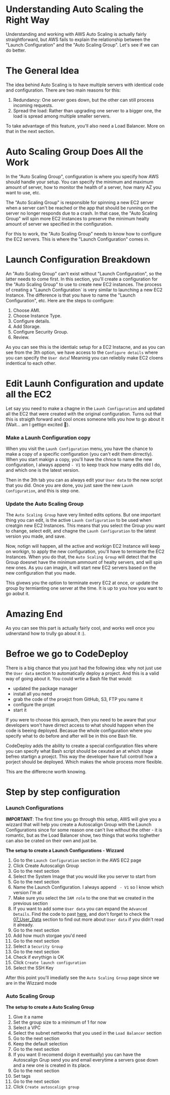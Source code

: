 # Understanding Auto Scaling the Right Way

Understanding and working with AWS Auto Scaling is actually fairly straightforward, but AWS fails to explain the relationship between the "Launch Configuration" and the "Auto Scaling Group". Let's see if we can do better.

# The General Idea

The idea behind Auto Scaling is to have multiple servers with identical code and configuration. There are two main reasons for this:

1.  Redundancy: One server goes down, but the other can still process incoming requests.
2.  Spread the load: Rather than upgrading one server to a bigger one, the load is spread among multiple smaller servers.

To take advantage of this feature, you'll also need a Load Balancer. More on that in the next section.

# Auto Scaling Group Does All the Work

In the "Auto Scaling Group", configuration is where you specify how AWS should handle your setup. You can specify the minimum and maximum amount of server, how to monitor the health of a server, how many AZ you want to use, etc.

The "Auto Scaling Group" is responsible for spinning a new EC2 server when a server can't be reached or the app that should be running on the server no longer responds due to a crash. In that case, the "Auto Scaling Group" will spin more EC2 instances to preserve the minimum healty amount of server we specified in the configuration. 

For this to work, the "Auto Scaling Group" needs to know how to configure the EC2 servers. This is where the "Launch Configuration" comes in.

# Launch Configuration Breakdown

An "Auto Scaling Group" can't exist without "Launch Configuration", so the latter needs to come first. In this section, you'll create a configuration for the "Auto Scaling Group" to use to create new EC2 instances. The process of creating a "Launch Configuration` is very similar to launching a new EC2 Instance. The difference is that you have to name the "Launch Configuration", etc. Here are the steps to configure:

1. Choose AMI.
2. Choose Instance Type.
3. Configure details.
4. Add Storage.
5. Configure Security Group.
6. Review.

As you can see this is the identialc setup for a EC2 Instacne, and as you can see from the 3th option, we have access to the `Configure details` where you can specify the `User data`! Meaninig you can reliebliy make EC2 cloens indentical to each other.

# Edit Launh Configuration and update all the EC2

Let say you need to make a chagne in the `Launh Configuration` and updated all the EC2 that were created with the original configuration. Turns out that this is straigth forward and cool onces someone tells you how to go about it (Wait... am I gettign excited 🤔). 

### Make a Launh Configuration copy

When you visit the `Launh Configuration` menu, you have the chance to make a copy of a specific configuration (you can't edit them dirrectly). When you start makign a copy, you'll have the chnce to name the new configuration, I always append `- V1` to keep track how many edits did I do, and which one is the latest version. 

Then in the 3th tab you can as always edit your `User data` to the new script that you did. Once you are done, you just save the new `Launh Configuration`, and this is step one.

### Update the Auto Scaling Group

The `Auto Scaling Group` have very limited edits options. But one important thing you can edit, is the active `Launh Configuration` to be used when creatgin new EC2 Instances. This means that you select the Group you want to change, select edit, and chagne the `Launh Configuration` to the latest version you made, and save.

Now, notign will happen, all the active and workign EC2 Instance will keep on workign, to apply the new configuration, you'll have to termiante the EC2 Instances. When you do that, the `Auto Scaling Group` will detect that the Group doesnet have the minimum ammount of healty servers, and will spin new ones. As you can imagin, it will start new EC2 servers based on the new configuration that you made.

This givews you the option to terminate every EC2 at once, or update the group by termianting one server at the time. It is up to you how you want to go aobut it. 

# Amazing End

As you can see this part is actually fairly cool, and works well once you udnerstand how to trully go about it :).

# Befroe we go to CodeDeploy

There is a big chance that you just had the following idea: why not just use the `User data` section to automatically deploy a project. And this is a valid way of going about it. You could wrtie a Bash file that would:

- updated the package manager
- install all you need
- grab the code of the proejct from GitHub, S3, FTP you name it
- configure the projet
- start it 

If you were to choose this aproach, then you need to be aware that your developers won't have dirrect access to what should happen when the code is beeing deployed. Becasue the whole configuration where you specify what to do before and after will be in this one Bash file. 

CodeDeploy adds the ability to create a special configuration files where you can specify what Bash script should be cexuted an at which stage befreo startign a proejct. This way the developer have full controll how a porject should be deployed. Which makes the whole process more flexible. 

This are the differecne worth knowing.

# Step by step configuration

### Launch Configurations

**IMPORTANT**: The first time you go through this setup, AWS will give you a wizzard that will help you create a Autoscalign Group with the Launch Configurations since for some reason one can't live without the other - it is romantic, but as the Load Balancer show, two things that works toghether can also be crated on their own and just be.

**The setup to create a Launch Configurations - Wizzard**

1. Go to the `Launch Configuration` section in the AWS EC2 page
1. Click Create Autoscalign Group
1. Go to the next section
1. Select the System Image that you would like you server to start from
1. Go to the next section
1. Name the Launch Configuration. I always append ` - V1` so I know which version I'm at
1. Make sure you select the `IAM role` to the one that we created in the previous section
1. If you want to add some `User data` you can expand the `Advanced Details`. Find the code to past [here](https://github.com/davidgatti/How-to-think-about-the-AWS-infrastructure/blob/master/08_Auto_Scaling/user_data.sh), and don't forget to check the [07_User_Data](https://github.com/davidgatti/How-to-think-about-the-AWS-infrastructure/tree/master/07_User_Data) section to find out more about `User data` if you didn't read it already.
1. Go to the next section
1. Add how much storgae you'd need
1. Go to the next section
1. Select a `Security Group`
1. Go to the next section
1. Check if evrythign is OK
1. Click `Create launch configuration`
1. Select the SSH Key

After this point you'll imediatly see the `Auto Scaling Group` page since we are in the Wizzard mode

### Auto Scaling Group

**The setup to create a Auto Scaling Group**

1. Give it a name
1. Set the group size to a minimum of 1 for now
1. Select a VPC
1. Select the subnet nettworks that you used in the `Load Balancer` section
1. Go to the next section
1. Keep the default selection
1. Go to the next section
1. If you want (I recomend doign it eventually) you can have the Autoscalign Grup send you and email everytime a servers gose down and a new one is created in its place.
1. Go to the next section
1. Set tags
1. Go to the next section
1. Click `Create autoscalign group`

